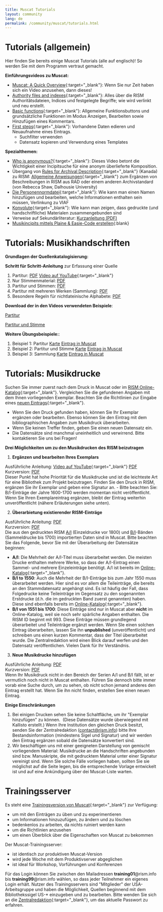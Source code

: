```yaml
---
title: Muscat Tutorials
layout: community
lang: de
permalink: /community/muscat/tutorials.html
---
```


# Tutorials (allgemein)

Hier finden Sie bereits einige Muscat Tutorials (alle auf englisch)! So werden Sie mit dem Programm vertraut gemacht.

**Einführungsvideos zu Muscat:**

* [Muscat: A Quick Overview](https://youtu.be/ncnQ-TD9dGM){:target="_blank"}: Wenn Sie nur Zeit haben sich ein Video anzusehen, dann dieses!
* [Authority files and indexes](https://youtu.be/ySwd8q5kuFY){:target="_blank"}: Alles über die RISM Authoritätsdateien, Indices und festgelegte Begriffe; wie wird verlinkt und neu erstellt.
* [Basic functions](https://youtu.be/ZxC5_TnjNi4){:target="_blank"}: Allgemeine Funktionsbuttons und grundsätzliche Funktionen im Modus Anzeigen, Bearbeiten sowie Hinzufügen eines Kommentars.
* [First steps](https://youtu.be/qafVMcCb2kM){:target="_blank"}: Vorhandene Daten edieren und Neuaufnahme eines Eintrags.
    - Suchfilter verwenden
    - Datensatz kopieren und Verwendung eines Templates

**Spezialthemen:**

* [Who is anonymous?](https://youtu.be/kKc0zzc8cbo){:target="_blank"}: Dieses Video betont die Wichtigkeit einer Incipitsuche für eine anonym überlieferte Komposition.
* Übergang von [Rules for Archival Description](http://www.cdncouncilarchives.ca/archdesrules.html){:target="_blank"} (Kanada) zu RISM: [Allgemeine Anweisungen](https://dallibraries.atlassian.net/wiki/spaces/APM/pages/713719809/Instructions+on+using+MusCat){:target="_blank"} zum Ergänzen von Beschreibungen in RISM aus RAD oder einem anderen Archivstandard (von Rebecca Shaw, Dalhousie University)
* [Die Personennormdatei](https://youtu.be/A130dB8I62k){:target="_blank"}: Wie kann man einen Namen hinzufügen und bearbeiten, welche Informationen enthalten sein müssen, Verlinkung zu VIAF
* [Konvolute](https://youtu.be/46_agb6-K_0){:target="_blank"}: Wie kann man zeigen, dass gedruckte (und handschriftliche) Materialen zusammengebunden sind
* Verweise auf Sekundärliteratur: [Kurzanleitung (PDF)](/resources-old-website/community-content/Muscat_EN/Secondary_lit_brief_guide.pdf)
* [Musikincipits mittels Plaine & Easie-Code erstellen](https://youtu.be/-HplUb_L1QY){:blank}

# Tutorials: Musikhandschriften

**Grundlagen der Quellenkatalogisierung:**

**Schritt für Schritt-Anleitung** zur Erfassung einer Quelle

1. Partitur: [PDF](/resources-old-website/community-content/Muscat_EN/Cataloging_scores_in_Muscat_03.pdf) [Video auf YouTube](https://youtu.be/XXd9F2C1iGw){:target="_blank"}
2. Nur Stimmenmaterial: [PDF](/resources-old-website/community-content/Muscat_EN/Cataloging_parts_in_Muscat_01.pdf)
3. Partitur und Stimmen: [PDF](/resources-old-website/community-content/Muscat_EN/Cataloging_scores_and_parts_in_Muscat_01.pdf)
4. Partitur mit mehreren Werken (Sammlung): [PDF](/resources-old-website/community-content/Muscat_EN/Cataloging_collections_in_Muscat.pdf)
5. Besondere Regeln für nichtlateinische Alphabete: [PDF](/resources-old-website/community-content/Muscat_EN/Cataloging_with_non-Latin_scripts_in_Muscat_01.pdf)

**Download der in den Videos verwendeten Beispiele**:

[Partitur](/resources-old-website/community-content/Muscat_EN/Muscat_tutorial_example_Score.pdf)

[Partitur und Stimme](/resources-old-website/community-content/Muscat_EN/Muscat_tutorial_example_Score_and_part.pdf)

**Weitere Übungsbeispiele:**:

1. Beispiel 1: Partitur [Karte](/resources-old-website/community-content/Muscat_EN/Zingarelli_Scena_e_aria_I-Bsf_MZI13_card.pdf) [Eintrag in Muscat](/resources-old-website/community-content/Muscat_EN/Zingarelli_Scena_e_aria_I-Bsf_MZI13_Full_record_in_Muscat_01.pdf)
2. Beispiel 2: Partitur und Stimme [Karte](/resources-old-website/community-content/Muscat_EN/Morandi_Tantum_ergo_I-Bsf_FCMIV17_card.pdf) [Eintrag in Muscat](/resources-old-website/community-content/Muscat_EN/Morandi_Tantum_ergo_I-Bsf_FCMIV17_Full_record_in_Muscat.pdf)
3. Beispiel 3: Sammlung [Karte](/resources-old-website/community-content/Muscat_EN/Anon_sonatas_collection_I-Bsf_FCAIV17_card.pdf) [Eintrag in Muscat](/resources-old-website/community-content/Muscat_EN/Anon_sonatas_collection_I-Bsf_FCAIV17_Full_record_in_Muscat.pdf)

# Tutorials: Musikdrucke

Suchen Sie immer zuerst nach dem Druck in Muscat oder im [RISM Online-Katalog](http://opac.rism.info){:target="_blank"}. Vergleichen Sie die gefundenen Angaben mit dem Ihnen vorliegenden Exemplar. Beachten Sie die Richtlinien zur Eingabe eines [neuen Eintrags](http://muscat.rism.info/admin/guidelines#doc_when_new_record){:target="_blank"}.

* Wenn Sie den Druck gefunden haben, können Sie Ihr Exemplar ergänzen oder bearbeiten. Ebenso können Sie den Eintrag mit dem bibliographischen Angaben zum Musikdruck überarbeiten.
* Wenn Sie keinen Treffer finden, geben Sie einen neuen Datensatz ein.
* Die Datensätze sind manchmal uneinheitlich und verwirrend. Bitte kontaktieren Sie uns bei Fragen!

**Drei Möglichkeiten um zu den Musikdrucken des RISM beizutragen**

1. **Ergänzen und bearbeiten Ihres Exemplars**

Ausführliche Anleitung: [Video auf YouTube](https://youtu.be/FmDMgSseXZY){:target="_blank"} [PDF](/resources-old-website/community-content/Muscat_EN/Adding_Editing_holdings_to_imprints_2020.pdf)\
Kurzversion: [PDF](/resources-old-website/community-content/Muscat_EN/Holdings_1_page.pdf)\
Dieser Punkt hat hohe Priorität für die Musikdrucke und ist die leichteste Art für eine Bibliothek zum Projekt beizutragen. Finden Sie den Druck in RISM, ergänzen Sie ihr Exemplar und geben eine Signatur an.
    - Bitte beachten Sie: B/I-Einträge der Jahre 1600-1700 werden momentan nicht veröffentlicht. Wenn Sie Ihren Exemplareintrag ergänzen, bleibt der Eintrag weiterhin unveröffentlicht (nähere Erläuterungen siehe unten).

2. **Überarbietung existierender RISM-Einträge**

Ausführliche Anleitung: [PDF](/resources-old-website/community-content/Muscat_EN/revised_printed_edition.pdf)\
Kurzversion: [PDF](/resources-old-website/community-content/Muscat_EN/Revised_record_1_page.pdf)\
Die aus den gedruckten RISM [A/I](/publications.html#c36) (Einzeldrucke vor 1800) und [B/I](/publications.html#c2619)-Bänden (Sammeldrucke bis 1700) importierten Daten sind in Muscat. Bitte beachten Sie das Folgende, bevor Sie mit der Überarbeitung der Datensätze beginnen:
  - **A/I**: Die Mehrheit der A/I-Titel muss überarbeitet werden. Die meisten Drucke enthalten mehrere Werke, so dass der A/I-Eintrag einen Sammel- und mehrere Einzeleinträge benötigt. A/I ist bereits im [Online-Katalog](https://opac.rism.info/){:target="_blank"}.
  - **B/I to 1550**: Auch die Mehrheit der B/I-Einträge bis zum Jahr 1550 muss überarbeitet werden. Hier sind es vor allem die Teileinträge, die bereits an den Stammdatensatz angehängt sind. Es ist häufig der Fall, dass Folgedrucke keine Teileinträge im Gegensatz zu den sogenannten Erstdrucke (d.h. die im gedruckten Band zuerst genannten) haben. Diese sind ebenfalls bereits im [Online-Katalog](https://opac.rism.info/){:target="_blank"}.
  - **B/I von 1551 bis 1700**: Diese Einträge sind nur in Muscat aber **nicht** im Online-Katalog, weil sie noch sehr spärliche Angaben enthalten. Die RISM ID beginnt mit 993. Diese Einträge müssen grundlegend überarbeitet und Teileinträge ergänzt werden. Wenn SIe einen solchen Eintrag überarbeiten, lassen Sie ihn **unpublished** (unveröffentlicht) und schreiben uns einen kurzen Kommentar, dass der Titel überarbeitet wurde. Die Zentralredaktion wird einen Blick darauf werfen und den Datensatz veröffentlichen. Vielen Dank für Ihr Verständnis.

3. **Neue Musikdrucke hinzufügen**

Ausführliche Anleitung: [PDF](/resources-old-website/community-content/Muscat_EN/new_printed_edition.pdf)\
Kurzversion: [PDF](/resources-old-website/community-content/Muscat_EN/New_record_2_pages.pdf)\
Wenn Ihr Musikdruck nicht in den Bereich der Serien A/I und B/I fällt, ist er vermutlich noch nicht in Muscat enthalten. Führen Sie dennoch bitte immer vorab eine Suche durch, um zu sehen, ob nicht schon jemand anderes den Eintrag erstellt hat. Wenn Sie ihn nicht finden, erstellen See einen neuen Eintrag.

**Einige Einschränkungen**

1. Bei einigen Drucken sehen Sie keine Schaltfläche, um ihr "Exemplar hinzufügen" zu können.  (Diese Datensätze wurde überwiegend mit Kallisto erstellt.) Wenn Ihre Institution den gleichen Druck besitzt, senden Sie der Zentralredaktion ([contact@rism.info](mailto:contact@rism.info)) bitte Ihre Bestandsinformation (mindestens Sigel und Signatur) und wir werden den Eintrag ergänzen sobald die Datensätze konvertiert sind.
2. Wir beschäftigen uns mit einer geeigneten Darstellung von gemischt vorliegendem Material: Musikdrucke an die Handschriften angebunden sind bzw. Manuskripte, die mit gedrucktem Material unter einer Signatur vereinigt sind. Wenn SIe solche Fälle vorliegen haben, sollten Sie sie möglichst auf die Seite legen, bis die entsprechende Vorlage entwickelt ist und auf eine Ankündigung über dei Muscat-Liste warten.

# Trainingsserver

Es steht eine [Trainingsversion von Muscat](http://muscat-training.rism.info){:target="_blank"} zur Verfügung:
* um mit den Einträgen zu üben und zu experimentieren
* um Informationen hinzuzufügen, zu ändern und zu löschen
* bedenkenlos zu arbeiten, da nichts ruiniert werden kann
* um die Richtlinien anzusehen
* um einen Überblick über die Eigenschaften von Muscat zu bekommen

Der Muscat-Trainingsserver:
* ist identisch zur produktiven Muscat-Version
* wird jede Woche mit dem Produktivserver abgeglichen
* ist ideal für Workshop, Vorführungen und Konferenzen

Für das Login können Sie zwischen den Mailadressen **training01**@rism.info bis **training99**@rism.info wählen, so dass jeder Teilnehmer ein eigenes Login erhält. Nutzer des Trainingsservers sind "Mitglieder" der USA-Arbeitsgruppe und haben die Möglichkeit, Quellen beginnend mit dem Bibliothekssigel US-* einzugeben und zu bearbeiten. Bitte wenden Sie sich an die [Zentralredaktion](http://contact@rism.info){:target="_blank"}, um das aktuelle Passwort zu erfahren. 
